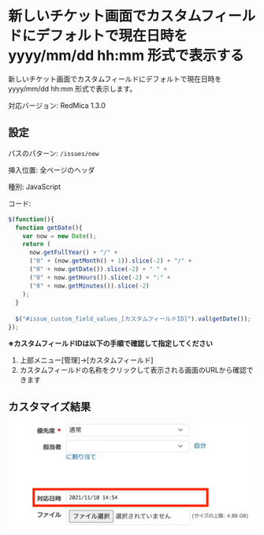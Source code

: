 # 新しいチケット画面でカスタムフィールドにデフォルトで現在日時を yyyy/mm/dd hh:mm 形式で表示する

新しいチケット画面でカスタムフィールドにデフォルトで現在日時を yyyy/mm/dd hh:mm 形式で表示します。

対応バージョン: RedMica 1.3.0

## 設定

パスのパターン: `/issues/new`

挿入位置: 全ページのヘッダ

種別: JavaScript

コード:

``` javascript
$(function(){
  function getDate(){
    var now = new Date();
    return (
      now.getFullYear() + "/" +
      ("0" + (now.getMonth() + 1)).slice(-2) + "/" +
      ("0" + now.getDate()).slice(-2) + " " +
      ("0" + now.getHours()).slice(-2) + ":" +
      ("0" + now.getMinutes()).slice(-2)
    );
  }

  $("#issue_custom_field_values_[カスタムフィールドID]").val(getDate());
});
```

**※カスタムフィールドIDは以下の手順で確認して指定してください**

1. 上部メニュー[管理]→[カスタムフィールド]
2. カスタムフィールドの名称をクリックして表示される画面のURLから確認できます

## カスタマイズ結果

![](after@2x.png)

